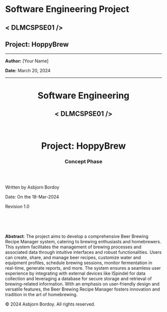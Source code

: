 Software Engineering Project
============================

< DLMCSPSE01 />
----------------

 


Project: **HoppyBrew**
-----------------------

---

**Author:** [Your Name]

**Date:** March 20, 2024

---


<html lang="en">
<head>
    <meta charset="UTF-8">
    <meta name="viewport" content="width=device-width, initial-scale=1.0">
</head>
<body>
    <title>HoppyBrew</title>
    <h1 style="text-align: center;">Software Engineering</h1>
    <h2 style="text-align: center;">&lt; DLMCSPSE01 /&gt;</h2>
    <br>
    <h1 style="text-align: center;">Project: <strong>HoppyBrew</strong></h1>
    <h3 style="text-align: center;">Concept Phase</h3>
    <br>
    <br>
    <p>Written by Asbjorn Bordoy</p>
    <p>Date: On the 18-Mar-2024</p>
    <p>Revision 1.0</p>
    <br><br><br>
    <p><strong>Abstract</strong>: The project aims to develop a comprehensive Beer Brewing Recipe Manager system, catering to brewing enthusiasts and homebrewers. This system facilitates the management of brewing processes and associated data through intuitive interfaces and robust functionalities. Users can create, share, and manage beer recipes, customize water and equipment profiles, schedule brewing sessions, monitor fermentation in real-time, generate reports, and more. The system ensures a seamless user experience by integrating with external devices like ISpindel for data collection and leveraging a database for secure storage and retrieval of brewing-related information. With an emphasis on user-friendly design and versatile features, the Beer Brewing Recipe Manager fosters innovation and tradition in the art of homebrewing.</p>
    <p>© 2024 Asbjorn Bordoy. All rights reserved.</p>
</body>
</html>
